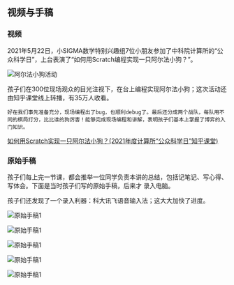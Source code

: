 
## 视频与手稿


### 视频
2021年5月22日，小SIGMA数学特别兴趣组7位小朋友参加了中科院计算所的“公众科学日”，上台表演了“如何用Scratch编程实现一只阿尔法小狗？”。

![阿尔法小狗活动](Figures/MiniAlphaGo.png)

孩子们在300位现场观众的目光注视下，在台上编程实现阿尔法小狗；这次活动还由知乎课堂线上转播，有35万人收看。

	好在我们事先准备充分，现场编程出了bug，也顺利debug了。最后还分成两个战队，每队用不同的棋局打分，比比谁的狗厉害！能够完成现场编程和讲解，表明孩子们基本上掌握了博弈的入门知识。


[如何用Scratch实现一只阿尔法小狗？(2021年度计算所“公众科学日”知乎课堂)](http://bioinfo.ict.ac.cn/~dbu/Video/SIGMA-MiniAlphaGo.mp4)

### 原始手稿

孩子们每上完一节课，都会推举一位同学负责本讲的总结，包括记笔记、写心得、写体会。下面是当时孩子们写的原始手稿，后来才
录入电脑。

孩子们还发现了一个录入利器：科大讯飞语音输入法；这大大加快了进度。

![原始手稿1](Figures/Draft1.jpeg)

![原始手稿1](Figures/Draft2.jpeg)

![原始手稿1](Figures/Draft3.jpeg)

![原始手稿1](Figures/Draft4.jpeg)

![原始手稿1](Figures/Draft5.jpeg)
